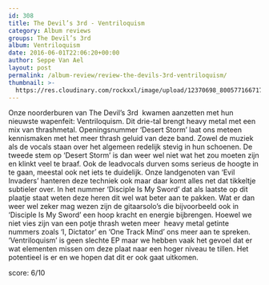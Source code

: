 ```yaml
---
id: 308
title: The Devil’s 3rd - Ventriloquism
category: Album reviews
groups: The Devil’s 3rd
album: Ventriloquism
date: 2016-06-01T22:06:20+00:00
author: Seppe Van Ael
layout: post
permalink: /album-review/review-the-devils-3rd-ventriloquism/
thumbnail: >-
  https://res.cloudinary.com/rockxxl/image/upload/12370698_800577166717792_3104003345651762912_o.jpg
---
```

Onze noorderburen van The Devil’s 3rd  kwamen aanzetten met hun nieuwste wapenfeit: Ventriloquism. Dit drie-tal brengt heavy metal met een mix van thrashmetal. Openingsnummer ‘Desert Storm’ laat ons meteen kennismaken met het meer thrash geluid van deze band. Zowel de muziek als de vocals staan over het algemeen redelijk stevig in hun schoenen. De tweede stem op ‘Desert Storm’ is dan weer wel niet wat het zou moeten zijn en klinkt veel te braaf. Ook de leadvocals durven soms serieus de hoogte in te gaan, meestal ook net iets te duidelijk. Onze landgenoten van ‘Evil Invaders’ hanteren deze techniek ook maar daar komt alles net dat tikkeltje subtieler over. In het nummer ‘Disciple Is My Sword’ dat als laatste op dit plaatje staat weten deze heren dit wel wat beter aan te pakken. Wat er dan weer wel zeker mag wezen zijn de gitaarsolo’s die bijvoorbeeld ook in ‘Disciple Is My Sword’ een hoop kracht en energie bijbrengen. Hoewel we niet vies zijn van een potje thrash weten meer  heavy metal getinte nummers zoals ‘I, Dictator’ en ‘One Track Mind’ ons meer aan te spreken. ‘Ventriloquism’ is geen slechte EP maar we hebben vaak het gevoel dat er wat elementen missen om deze plaat naar een hoger niveau te tillen. Het potentieel is er en we hopen dat dit er ook gaat uitkomen.

score: 6/10